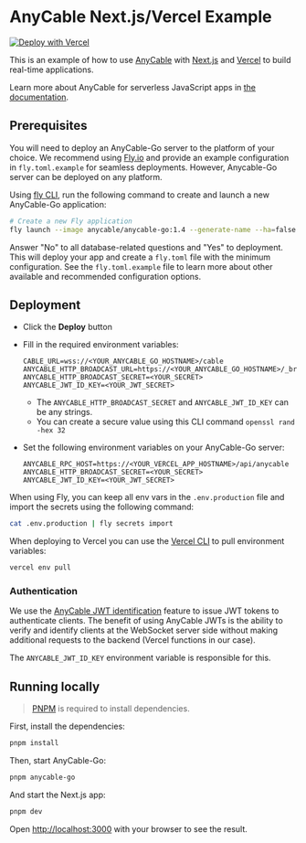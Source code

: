 # AnyCable Next.js/Vercel Example

[![Deploy with Vercel](https://vercel.com/button)](https://vercel.com/new/clone?repository-url=https%3A%2F%2Fgithub.com%2Fanycable%2Fvercel-anycable-demo&env=CABLE_URL,ANYCABLE_HTTP_BROADCAST_URL,ANYCABLE_HTTP_BROADCAST_SECRET,ANYCABLE_JWT_ID_KEY&envDescription=Link%20Vercel%20application%20with%20AnyCable%20server&envLink=https%3A%2F%2Fgithub.com%2Fanycable%2Fvercel-anycable-demo&project-name=vercel-anycable-demo&repository-name=vercel-anycable-demo)

This is an example of how to use [AnyCable](https://anycable.io) with [Next.js](https://nextjs.org) and [Vercel](https://vercel.com) to build real-time applications.

Learn more about AnyCable for serverless JavaScript apps in [the documentation](https://docs.anycable.io/guides/serverless).

## Prerequisites

You will need to deploy an AnyCable-Go server to the platform of your choice. We recommend using [Fly.io](https://fly.io) and provide an example configuration in `fly.toml.example` for seamless deployments. However, Anycable-Go server can be deployed on any platform.

Using [fly CLI](https://fly.io/docs/hands-on/install-flyctl/), run the following command to create and launch a new AnyCable-Go application:

```sh
# Create a new Fly application
fly launch --image anycable/anycable-go:1.4 --generate-name --ha=false --internal-port 8080 --env PORT=8080 --env ANYCABLE_BROKER=memory
```

Answer "No" to all database-related questions and "Yes" to deployment. This will deploy your app and create a `fly.toml` file with the minimum configuration. See the `fly.toml.example` file to learn more about other available and recommended configuration options.

## Deployment

- Click the **Deploy** button

- Fill in the required environment variables:

  ```env
  CABLE_URL=wss://<YOUR_ANYCABLE_GO_HOSTNAME>/cable
  ANYCABLE_HTTP_BROADCAST_URL=https://<YOUR_ANYCABLE_GO_HOSTNAME>/_broadcast
  ANYCABLE_HTTP_BROADCAST_SECRET=<YOUR_SECRET>
  ANYCABLE_JWT_ID_KEY=<YOUR_JWT_SECRET>
  ```

  * The `ANYCABLE_HTTP_BROADCAST_SECRET` and `ANYCABLE_JWT_ID_KEY` can be any strings.
  * You can create a secure value using this CLI command `openssl rand -hex 32`

- Set the following environment variables on your AnyCable-Go server:

  ```env
  ANYCABLE_RPC_HOST=https://<YOUR_VERCEL_APP_HOSTNAME>/api/anycable
  ANYCABLE_HTTP_BROADCAST_SECRET=<YOUR_SECRET>
  ANYCABLE_JWT_ID_KEY=<YOUR_JWT_SECRET>
  ```

When using Fly, you can keep all env vars in the `.env.production` file and import the secrets using the following command:

```sh
cat .env.production | fly secrets import
```

When deploying to Vercel you can use the [Vercel CLI](https://vercel.com/docs/cli) to pull environment variables:

```sh
vercel env pull
```

### Authentication

We use the [AnyCable JWT identification](https://docs.anycable.io/anycable-go/jwt_identification) feature to issue JWT tokens to authenticate clients. The benefit of using AnyCable JWTs is the ability to verify and identify clients at the WebSocket server side without making additional requests to the backend (Vercel functions in our case).

The `ANYCABLE_JWT_ID_KEY` environment variable is responsible for this.

## Running locally

> [PNPM](https://pnpm.io/installation) is required to install dependencies.

First, install the dependencies:

```bash
pnpm install
```

Then, start AnyCable-Go:

```bash
pnpm anycable-go
```

And start the Next.js app:

```bash
pnpm dev
```

Open [http://localhost:3000](http://localhost:3000) with your browser to see the result.
